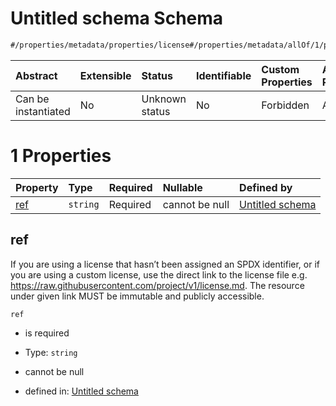 <!-- markdown-link-check-disable -->
# Untitled schema Schema

```txt
#/properties/metadata/properties/license#/properties/metadata/allOf/1/properties/license/oneOf/1
```



| Abstract            | Extensible | Status         | Identifiable | Custom Properties | Additional Properties | Access Restrictions | Defined In                                                                            |
| :------------------ | :--------- | :------------- | :----------- | :---------------- | :-------------------- | :------------------ | :------------------------------------------------------------------------------------ |
| Can be instantiated | No         | Unknown status | No           | Forbidden         | Allowed               | none                | [implementation.json*](../../../../ocf-spec/0.0.1/schema/implementation.json "open original schema") |

# 1 Properties

| Property    | Type     | Required | Nullable       | Defined by                                                                                                                                                                                                                       |
| :---------- | :------- | :------- | :------------- | :------------------------------------------------------------------------------------------------------------------------------------------------------------------------------------------------------------------------------- |
| [ref](#ref) | `string` | Required | cannot be null | [Untitled schema](implementation-properties-metadata-allof-1-properties-license-oneof-1-properties-ref.md "#/properties/metadata/properties/license/ref#/properties/metadata/allOf/1/properties/license/oneOf/1/properties/ref") |

## ref

If you are using a license that hasn’t been assigned an SPDX identifier, or if you are using a custom license, use the direct link to the license file e.g. <https://raw.githubusercontent.com/project/v1/license.md>. The resource under given link MUST be immutable and publicly accessible.

`ref`

*   is required

*   Type: `string`

*   cannot be null

*   defined in: [Untitled schema](implementation-properties-metadata-allof-1-properties-license-oneof-1-properties-ref.md "#/properties/metadata/properties/license/ref#/properties/metadata/allOf/1/properties/license/oneOf/1/properties/ref")
